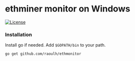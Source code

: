 ethminer monitor on Windows
===========================

[![License](https://img.shields.io/badge/license-GPLv3%2B-blue.svg)](http://www.gnu.org/licenses/gpl.html)

### Installation ###

Install go if needed. Add `$GOPATH/bin` to your path.

```
go get github.com/raoulh/ethmonitor
```